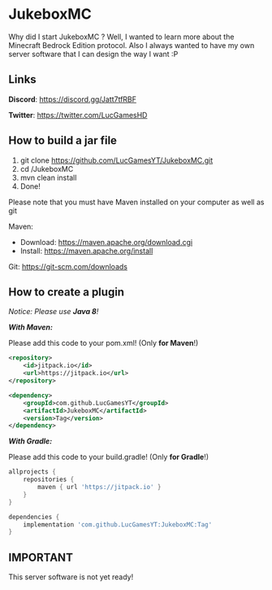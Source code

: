 # JukeboxMC
Why did I start JukeboxMC ?
Well, I wanted to learn more about the Minecraft Bedrock Edition protocol. Also I always wanted to have my own server software that I can design the way I want :P

## Links
__Discord__: https://discord.gg/Jatt7tfRBF

__Twitter__: https://twitter.com/LucGamesHD

## How to build a jar file
1. git clone https://github.com/LucGamesYT/JukeboxMC.git
2. cd /JukeboxMC
3. mvn clean install
4. Done! 

Please note that you must have Maven installed on your computer as well as git

Maven: 
 - Download: https://maven.apache.org/download.cgi
 - Install: https://maven.apache.org/install

Git: https://git-scm.com/downloads

## How to create a plugin

_Notice: Please use **Java 8**!_

**_With Maven:_**

Please add this code to your pom.xml! (Only **for Maven**!)

```xml
<repository>
    <id>jitpack.io</id>
    <url>https://jitpack.io</url>
</repository>

<dependency>
    <groupId>com.github.LucGamesYT</groupId>
    <artifactId>JukeboxMC</artifactId>
    <version>Tag</version>
</dependency>
```
**_With Gradle:_**

Please add this code to your build.gradle! (Only **for Gradle**!)

```groovy
allprojects {
    repositories {
        maven { url 'https://jitpack.io' }
    }
}

dependencies {
    implementation 'com.github.LucGamesYT:JukeboxMC:Tag'
}
```

## IMPORTANT
This server software is not yet ready!
